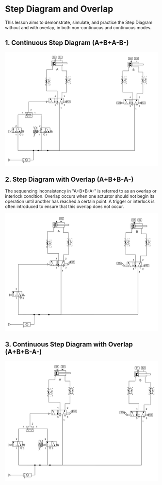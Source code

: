 # Step Diagram and Overlap

This lesson aims to demonstrate, simulate, and practice the Step Diagram without and with overlap, in both non-continuous and continuous modes.

## 1. Continuous Step Diagram (A+B+A-B-)
<img src="./lesson_images/Circuito_Pneumático_Diagrama_Passo_Dois_Cilindros_de_Dupla_Ação_Contínuo.jpg" alt="Double-Acting Pneumatic Circuit - Continuous Mode" width="550"/>

## 2. Step Diagram with Overlap (A+B+B-A-)
The sequencing inconsistency in "A+B+B-A-" is referred to as an overlap or interlock condition. Overlap occurs when one actuator should not begin its operation until another has reached a certain point. A trigger or interlock is often introduced to ensure that this overlap does not occur.

<img src="./lesson_images/Circuito_Pneumático_Diagrama_Passo_Dois_Cilindros_de_Duplação_Sobreposição.jpg" alt="Double-Acting Pneumatic Circuit - Overlap Condition" width="550"/>

## 3. Continuous Step Diagram with Overlap (A+B+B-A-)
<img src="./lesson_images/Circuito_Pneumático_Diagrama_Passo_Dois_Cilindros_de_Duplação_Sobreposição_Contínuo.jpg" alt=
"Double-Acting Pneumatic Circuit with Overlap Condition - Continuous Mode" width="550"/>






